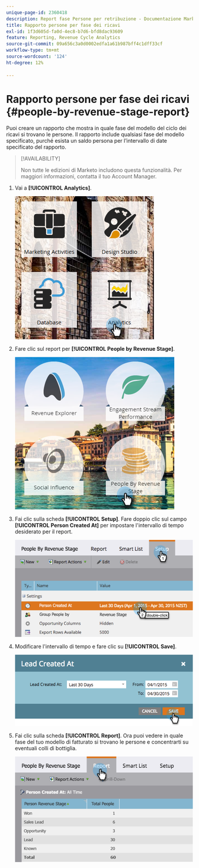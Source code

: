 ```yaml
---
unique-page-id: 2360418
description: Report fase Persone per retribuzione - Documentazione Marketo - Documentazione del prodotto
title: Rapporto persone per fase dei ricavi
exl-id: 1f3d605d-fa0d-4ec8-b7d6-bfd8dac93609
feature: Reporting, Revenue Cycle Analytics
source-git-commit: 09a656c3a0d0002edfa1a61b987bff4c1dff33cf
workflow-type: tm+mt
source-wordcount: '124'
ht-degree: 12%

---
```


# Rapporto persone per fase dei ricavi {#people-by-revenue-stage-report}

Puoi creare un rapporto che mostra in quale fase del modello del ciclo dei ricavi si trovano le persone. Il rapporto include qualsiasi fase del modello specificato, purché esista un saldo persona per l’intervallo di date specificato del rapporto.

>[!AVAILABILITY]
>
>Non tutte le edizioni di Marketo includono questa funzionalità. Per maggiori informazioni, contatta il tuo Account Manager.

1. Vai a **[!UICONTROL Analytics]**.

   ![](assets/image2017-3-27-15-3a43-3a55.png)

1. Fare clic sul report per **[!UICONTROL People by Revenue Stage]**.

   ![](assets/image2017-3-27-15-3a46-3a27.png)

1. Fai clic sulla scheda **[!UICONTROL Setup]**. Fare doppio clic sul campo **[!UICONTROL Person Created At]** per impostare l&#39;intervallo di tempo desiderato per il report.

   ![](assets/image2017-3-28-8-3a6-3a23.png)

1. Modificare l&#39;intervallo di tempo e fare clic su **[!UICONTROL Save]**.

   ![](assets/image2015-4-29-12-3a11-3a31.png)

1. Fai clic sulla scheda **[!UICONTROL Report]**. Ora puoi vedere in quale fase del tuo modello di fatturato si trovano le persone e concentrarti su eventuali colli di bottiglia.

   ![](assets/image2017-3-28-8-3a6-3a48.png)
